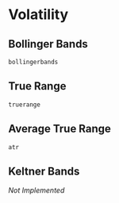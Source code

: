 # Volatility

## Bollinger Bands

```@docs
bollingerbands
```

## True Range

```@docs
truerange
```

## Average True Range

```@docs
atr
```

## Keltner Bands

*Not Implemented*

